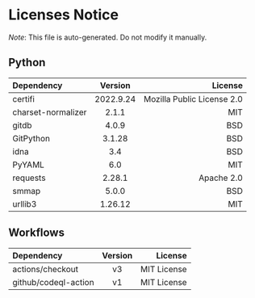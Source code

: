 # Licenses Notice
*Note*: This file is auto-generated. Do not modify it manually.
## Python
| Dependency | Version | License |
|:-----------|:-------:|--------:|
|certifi|2022.9.24|Mozilla Public License 2.0|
|charset-normalizer|2.1.1|MIT|
|gitdb|4.0.9|BSD|
|GitPython|3.1.28|BSD|
|idna|3.4|BSD|
|PyYAML|6.0|MIT|
|requests|2.28.1|Apache 2.0|
|smmap|5.0.0|BSD|
|urllib3|1.26.12|MIT|
## Workflows
| Dependency | Version | License |
|:-----------|:-------:|--------:|
|actions/checkout|v3|MIT License|
|github/codeql-action|v1|MIT License|
